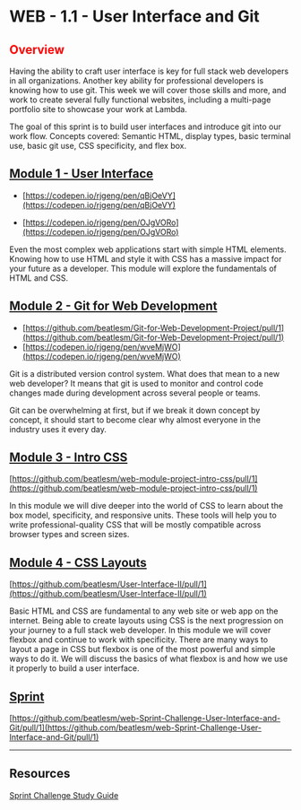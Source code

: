# WEB - 1.1 - User Interface and Git

## <span style="color:red">Overview</span>

Having the ability to craft user interface is key for full stack web developers in all organizations. Another key ability for professional developers is knowing how to use git. This week we will cover those skills and more, and work to create several fully functional websites, including a multi-page portfolio site to showcase your work at Lambda.

The goal of this sprint is to build user interfaces and introduce git into our work flow. Concepts covered: Semantic HTML, display types, basic terminal use, basic git use, CSS specificity, and flex box.

## [Module 1 - User Interface](https://github.com/beatlesm/web/tree/main/1.1/project111)

- [https://codepen.io/rjgeng/pen/qBjOeVY](https://codepen.io/rjgeng/pen/qBjOeVY)

- [https://codepen.io/rjgeng/pen/OJgVORo](https://codepen.io/rjgeng/pen/OJgVORo)

Even the most complex web applications start with simple HTML elements. Knowing how to use HTML and style it with CSS has a massive impact for your future as a developer. This module will explore the fundamentals of HTML and CSS.

## [Module 2 - Git for Web Development](https://github.com/beatlesm/web/tree/main/1.1/Project112)

-   [https://github.com/beatlesm/Git-for-Web-Development-Project/pull/1](https://github.com/beatlesm/Git-for-Web-Development-Project/pull/1)
-   [https://codepen.io/rjgeng/pen/wveMjWO](https://codepen.io/rjgeng/pen/wveMjWO)

Git is a distributed version control system. What does that mean to a new web developer? It means that git is used to monitor and control code changes made during development across several people or teams.

Git can be overwhelming at first, but if we break it down concept by concept, it should start to become clear why almost everyone in the industry uses it every day.

## [Module 3 - Intro CSS](https://github.com/beatlesm/web/tree/main/1.1/project113)

[https://github.com/beatlesm/web-module-project-intro-css/pull/1](https://github.com/beatlesm/web-module-project-intro-css/pull/1)

In this module we will dive deeper into the world of CSS to learn about the box model, specificity, and responsive units. These tools will help you to write professional-quality CSS that will be mostly compatible across browser types and screen sizes.


## [Module 4 - CSS Layouts](https://github.com/beatlesm/web/tree/main/1.1/project114)

[https://github.com/beatlesm/User-Interface-II/pull/1](https://github.com/beatlesm/User-Interface-II/pull/1)

Basic HTML and CSS are fundamental to any web site or web app on the internet. Being able to create layouts using CSS is the next progression on your journey to a full stack web developer. In this module we will cover flexbox and continue to work with specificity. There are many ways to layout a page in CSS but flexbox is one of the most powerful and simple ways to do it. We will discuss the basics of what flexbox is and how we use it properly to build a user interface.

## [Sprint](https://github.com/beatlesm/web/tree/main/1.2/sprint12)

[https://github.com/beatlesm/web-Sprint-Challenge-User-Interface-and-Git/pull/1](https://github.com/beatlesm/web-Sprint-Challenge-User-Interface-and-Git/pull/1)


-------------------------------------------------------------------

## Resources
 
 [Sprint Challenge Study Guide]()